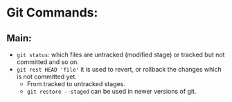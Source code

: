 # Git Commands:

## Main:
- `git status`: which files are untracked (modified stage) or tracked but not committed and so on.
- `git rest HEAD 'file'` it is used to revert, or rollback the changes which is not committed yet.
    - From tracked to untracked stages.
    - `git restore --staged` can be used in newer versions of git.

